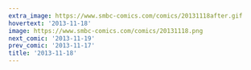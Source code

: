 ```yaml
---
extra_image: https://www.smbc-comics.com/comics/20131118after.gif
hovertext: '2013-11-18'
image: https://www.smbc-comics.com/comics/20131118.png
next_comic: '2013-11-19'
prev_comic: '2013-11-17'
title: '2013-11-18'
---
```


